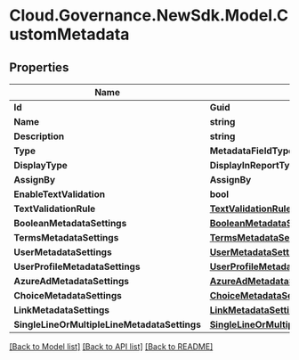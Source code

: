 # Cloud.Governance.NewSdk.Model.CustomMetadata
## Properties

Name | Type | Description | Notes
------------ | ------------- | ------------- | -------------
**Id** | **Guid** |  | [optional] 
**Name** | **string** |  | [optional] 
**Description** | **string** |  | [optional] 
**Type** | **MetadataFieldType** |  | [optional] 
**DisplayType** | **DisplayInReportType** |  | [optional] 
**AssignBy** | **AssignBy** |  | [optional] 
**EnableTextValidation** | **bool** |  | [optional] 
**TextValidationRule** | [**TextValidationRuleRef**](TextValidationRuleRef.md) |  | [optional] 
**BooleanMetadataSettings** | [**BooleanMetadataSettings**](BooleanMetadataSettings.md) |  | [optional] 
**TermsMetadataSettings** | [**TermsMetadataSettings**](TermsMetadataSettings.md) |  | [optional] 
**UserMetadataSettings** | [**UserMetadataSettings**](UserMetadataSettings.md) |  | [optional] 
**UserProfileMetadataSettings** | [**UserProfileMetadataSettings**](UserProfileMetadataSettings.md) |  | [optional] 
**AzureAdMetadataSettings** | [**AzureAdMetadataSettings**](AzureAdMetadataSettings.md) |  | [optional] 
**ChoiceMetadataSettings** | [**ChoiceMetadataSettings**](ChoiceMetadataSettings.md) |  | [optional] 
**LinkMetadataSettings** | [**LinkMetadataSettings**](LinkMetadataSettings.md) |  | [optional] 
**SingleLineOrMultipleLineMetadataSettings** | [**SingleLineOrMultipleLineMetadataSettings**](SingleLineOrMultipleLineMetadataSettings.md) |  | [optional] 

[[Back to Model list]](../README.md#documentation-for-models) [[Back to API list]](../README.md#documentation-for-api-endpoints) [[Back to README]](../README.md)


